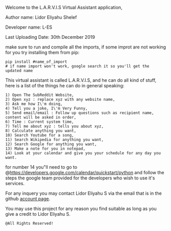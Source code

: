 Welcome to the L.A.R.V.I.S Virtual Assistant application,

Author name: Lidor Eliyahu Shelef

Developer name: L-ES

Last Uploading Date: 30th December 2019

make sure to run and compile all the imports, if some improt are not working for you try installing them from pip:
    
    pip install #name_of_import
    # if name import won't work, google search it so you'll get the updated name



This virtual assistant is called L.A.R.V.I.S, and he can do all kind of stuff, here is a list of the things he can 
do in general speaking:

    1) Open The SubReddit Website,
    2) Open xyz : replace xyz with any website name,
    3) Ask me how I\'m doing,
    4) Tell you a joke, I\'m Very Funny,
    5) Send email/email : Follow up questions such as recipient name, content will be asked in order,
    6) Time : Current system time,
    7) Tell me about xyz : tells you about xyz,
    8) Calculate anything you want,
    10) Search Youtube for a song,
    11) Search Wikipedia for anything you want,
    12) Search Google for anything you want,
    13) Make a note for you in notepad,
    14) Look at your calendar and give you your schedule for any day you want.

for number 14 you"ll need to go to @https://developers.google.com/calendar/quickstart/python and follow the steps the
google team provided for the developers who wish to use it's services.


For any inquery you may contact Lidor Eliyahu S via the email that is in the github [account page][1].


You may use this project for any reason you find suitable as long as you give a credit to Lidor Eliyahu S.




    @All Rights Reserved!




[1]: https://github.com/LidorPrototype

